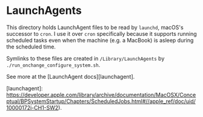 # LaunchAgents

This directory holds LaunchAgent files to be read by `launchd`, macOS's
successor to `cron`. I use it over `cron` specifically because it supports
running scheduled tasks even when the machine (e.g. a MacBook) is asleep during
the scheduled time.

Symlinks to these files are created in `/Library/LaunchAgents` by
`./run_onchange_configure_system.sh`.

See more at the [LaunchAgent docs][launchagent].

[launchagent]: https://developer.apple.com/library/archive/documentation/MacOSX/Conceptual/BPSystemStartup/Chapters/ScheduledJobs.html#//apple_ref/doc/uid/10000172i-CH1-SW2).
